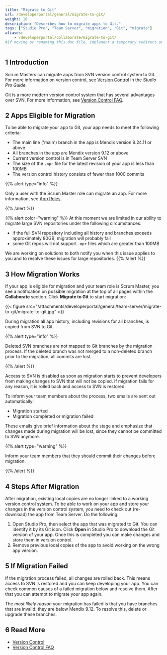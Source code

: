 ```yaml
---
title: "Migrate to Git"
url: /developerportal/general/migrate-to-git/
weight: 10
description: "Describes how to migrate apps to Git."
tags: ["Studio Pro", "Team Server", "migration", "Git", "migrate"]
aliases:
    - /developerportal/collaborate/migrate-to-git/
#If moving or renaming this doc file, implement a temporary redirect and let the respective team know they should update the URL in the product. See Mapping to Products for more details. 
---
```


## 1 Introduction

Scrum Masters can migrate apps from SVN version control system to Git. For more information on version control, see [Version Control](/refguide/version-control/) in the *Studio Pro Guide*. 

Git is a more modern version control system that has several advantages over SVN. For more information, see [Version Control FAQ](/refguide/version-control-faq/).

## 2 Apps Eligible for Migration

To be able to migrate your app to Git, your app needs to meet the following criteria:

* The main line ('main') branch in the app is Mendix version 9.24.11 or above
* All branches in the app are Mendix version 9.12 or above
* Current version control is in Team Server SVN
* The size of the `.mpr` file for the latest revision of your app is less than 100MB
* The version control history consists of fewer than 1000 commits

{{% alert type="info" %}}

Only a user with the Scrum Master role can migrate an app. For more information, see [App Roles](/developerportal/general/app-roles/). 

{{% /alert %}}

{{% alert color="warning" %}}
At this moment we are limited in our ability to migrate large SVN repositories under the following circumstances:

* if the full SVN repository including all history and branches exceeds approximately 80GB, migration will probably fail
* some Git repos will not support `.mpr` files which are greater than 100MB

We are working on solutions to both notify you when this issue applies to you and to resolve these issues for large repositories.
{{% /alert %}}

## 3 How Migration Works

If your app is eligible for migration and your team role is Scrum Master, you see a notification on possible migration at the top of all pages within the **Collaborate** section. Click **Migrate to Git** to start migration:

{{< figure src="/attachments/developerportal/general/team-server/migrate-to-git/migrate-to-git.jpg" >}}

During migration all app history, including revisions for all branches, is copied from SVN to Git. 

{{% alert type="info" %}}

Deleted SVN branches are not mapped to Git branches by the migration process. If the deleted branch was not merged to a non-deleted branch prior to the migration, all commits are lost.

{{% /alert %}}

Access to SVN is disabled as soon as migration starts to prevent developers from making changes to SVN that will not be copied. If migration fails for any reason, it is rolled back and access to SVN is restored.

To inform your team members about the process, two emails are sent out automatically:

* Migration started
* Migration completed or migration failed

These emails give brief information about the stage and emphasize that changes made during migration will be lost, since they cannot be committed to SVN anymore.

{{% alert type="warning" %}}

Inform your team members that they should commit their changes before migration.

{{% /alert %}}

## 4 Steps After Migration

After migration, existing local copies are no longer linked to a working version control system. To be able to work on your app and store your changes in the version control system, you need to check out (re-download) the app from Team Server. Do the following:

1. Open Studio Pro, then select the app that was migrated to Git. You can identify it by its Git icon. Click **Open** in Studio Pro to download the Git version of your app. Once this is completed you can make changes and store them in version control.
1. Remove previous local copies of the app to avoid working on the wrong app version.

## 5 If Migration Failed

If the migration process failed, all changes are rolled back. This means access to SVN is restored and you can keep developing your app.
You can check common causes of a failed migration below and resolve them. After that you can attempt to migrate your app again.

The *most likely reason* your migration has failed is that you have branches that are invalid: they are below Mendix 9.12. To resolve this, delete or upgrade these branches. 

## 6 Read More

* [Version Control](/refguide/version-control/)
* [Version Control FAQ](/refguide/version-control-faq/)

